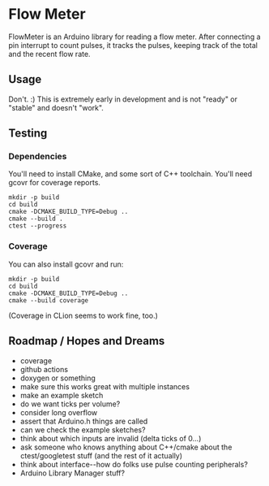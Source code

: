 # Flow Meter

FlowMeter is an Arduino library for reading a flow meter.  After connecting a pin interrupt 
to count pulses, it tracks the pulses, keeping track of the total and the recent flow rate.

## Usage

Don't. :) This is extremely early in development and is not "ready" or "stable" and doesn't "work".

## Testing
### Dependencies
You'll need to install CMake, and some sort of C++ toolchain. You'll need gcovr for coverage reports.

```
mkdir -p build
cd build
cmake -DCMAKE_BUILD_TYPE=Debug ..
cmake --build .
ctest --progress
```

### Coverage

You can also install gcovr and run:

```
mkdir -p build
cd build
cmake -DCMAKE_BUILD_TYPE=Debug ..
cmake --build coverage
```

(Coverage in CLion seems to work fine, too.)

## Roadmap / Hopes and Dreams
 * coverage
 * github actions
 * doxygen or something
 * make sure this works great with multiple instances
 * make an example sketch
 * do we want ticks per volume?
 * consider long overflow
 * assert that Arduino.h things are called
 * can we check the example sketches?
 * think about which inputs are invalid (delta ticks of 0...)
 * ask someone who knows anything about C++/cmake about the ctest/googletest stuff (and the rest of it actually)
 * think about interface--how do folks use pulse counting peripherals?
 * Arduino Library Manager stuff?
